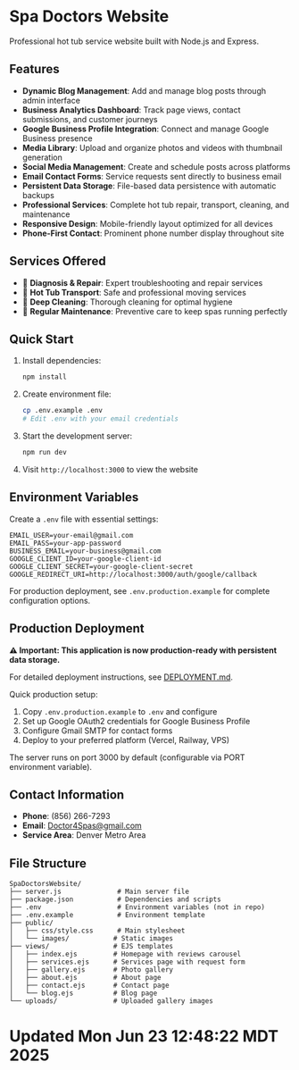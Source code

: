 # Spa Doctors Website

Professional hot tub service website built with Node.js and Express.

## Features

- **Dynamic Blog Management**: Add and manage blog posts through admin interface
- **Business Analytics Dashboard**: Track page views, contact submissions, and customer journeys
- **Google Business Profile Integration**: Connect and manage Google Business presence
- **Media Library**: Upload and organize photos and videos with thumbnail generation
- **Social Media Management**: Create and schedule posts across platforms
- **Email Contact Forms**: Service requests sent directly to business email
- **Persistent Data Storage**: File-based data persistence with automatic backups
- **Professional Services**: Complete hot tub repair, transport, cleaning, and maintenance
- **Responsive Design**: Mobile-friendly layout optimized for all devices
- **Phone-First Contact**: Prominent phone number display throughout site

## Services Offered

- 🔧 **Diagnosis & Repair**: Expert troubleshooting and repair services
- 🚛 **Hot Tub Transport**: Safe and professional moving services  
- 🧽 **Deep Cleaning**: Thorough cleaning for optimal hygiene
- 🔄 **Regular Maintenance**: Preventive care to keep spas running perfectly

## Quick Start

1. Install dependencies:
   ```bash
   npm install
   ```

2. Create environment file:
   ```bash
   cp .env.example .env
   # Edit .env with your email credentials
   ```

3. Start the development server:
   ```bash
   npm run dev
   ```

4. Visit `http://localhost:3000` to view the website

## Environment Variables

Create a `.env` file with essential settings:
```
EMAIL_USER=your-email@gmail.com
EMAIL_PASS=your-app-password
BUSINESS_EMAIL=your-business@gmail.com
GOOGLE_CLIENT_ID=your-google-client-id
GOOGLE_CLIENT_SECRET=your-google-client-secret
GOOGLE_REDIRECT_URI=http://localhost:3000/auth/google/callback
```

For production deployment, see `.env.production.example` for complete configuration options.

## Production Deployment

**⚠️ Important: This application is now production-ready with persistent data storage.**

For detailed deployment instructions, see [DEPLOYMENT.md](DEPLOYMENT.md).

Quick production setup:
1. Copy `.env.production.example` to `.env` and configure
2. Set up Google OAuth2 credentials for Google Business Profile
3. Configure Gmail SMTP for contact forms
4. Deploy to your preferred platform (Vercel, Railway, VPS)

The server runs on port 3000 by default (configurable via PORT environment variable).

## Contact Information

- **Phone**: (856) 266-7293
- **Email**: Doctor4Spas@gmail.com
- **Service Area**: Denver Metro Area

## File Structure

```
SpaDoctorsWebsite/
├── server.js              # Main server file
├── package.json           # Dependencies and scripts
├── .env                   # Environment variables (not in repo)
├── .env.example           # Environment template
├── public/
│   ├── css/style.css      # Main stylesheet
│   └── images/           # Static images
├── views/                # EJS templates
│   ├── index.ejs         # Homepage with reviews carousel
│   ├── services.ejs      # Services page with request form
│   ├── gallery.ejs       # Photo gallery
│   ├── about.ejs         # About page
│   ├── contact.ejs       # Contact page
│   └── blog.ejs          # Blog page
└── uploads/              # Uploaded gallery images
```
# Updated Mon Jun 23 12:48:22 MDT 2025
